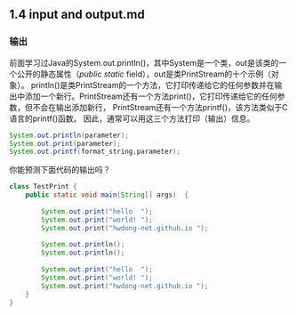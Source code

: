 ## 1.4 input and output.md
### 输出

前面学习过Java的System.out.println()，其中System是一个类，out是该类的一个公开的静态属性（*public static* field），out是类PrintStream的十个示例（对象）。
println()是类PrintStream的一个方法，它打印传递给它的任何参数并在输出中添加一个新行。PrintStream还有一个方法print()，它打印传递给它的任何参数，但不会在输出添加新行，
PrintStream还有一个方法printf()，该方法类似于C语言的printf()函数。
因此，通常可以用这三个方法打印（输出）信息。
```java
System.out.println(parameter);
System.out.print(parameter); 
System.out.printf(format_string,parameter);
```
你能预测下面代码的输出吗？
```java
class TestPrint {
    public static void main(String[] args)  {
        
        System.out.print("hello  ");
        System.out.print("world! ");       
        System.out.print("hwdong-net.github.io ");     
  
        System.out.println();
        System.out.println();  
       
        System.out.print("hello  ");
        System.out.print("world! ");       
        System.out.print("hwdong-net.github.io ");    
    }
}
```
